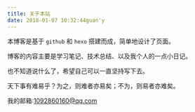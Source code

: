 ```yaml
---
title: 关于本站
date: 2018-01-07 10:32:44guan'y
---
```




本博客是基于 `github` 和 `hexo` 搭建而成，简单地设计了页面。

博客的内容主要是学习笔记、技术总结、以及我个人的一点小日记。

也不知道说什么了，希望自己可以一直坚持写下去。

天下事有难易乎？为之，则难者亦易矣；不为，则易者亦难矣。

我的邮箱:1092860160@qq.com